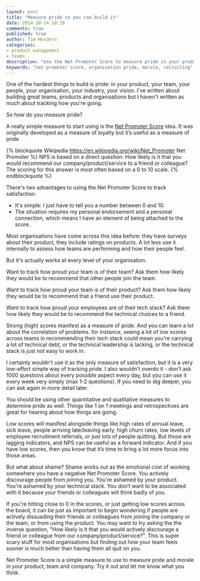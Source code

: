 ```yaml
---
layout: post
title: "Measure pride so you can build it"
date: 2014-10-14 10:10
comments: true
published: true
author: Tim Hordern
categories: 
- product management
- teams
description: "Use the Net Promoter Score to measure pride in your products and organisation"
keywords: "net promoter score, organisation pride, morale, recruiting"
---
```


One of the hardest things to build is pride: in your product, your team, your people, your organisation, your industry, your vision. I've written about building great teams, products and organisations but I haven't written as much about tracking how you're going.

So how do you measure pride? 

A really simple measure to start using is the [Net Promoter Score](https://en.wikipedia.org/wiki/Net_Promoter) idea. It was originally developed as a measure of loyalty but it’s useful as a measure of pride

{% blockquote Wikipedia https://en.wikipedia.org/wiki/Net_Promoter Net Promoter %}
NPS is based on a direct question: How likely is it that you would recommend our company/product/service to a friend or colleague? The scoring for this answer is most often based on a 0 to 10 scale.
{% endblockquote %}

There's two advantages to using the Net Promoter Score to track satisfaction:

* It's simple: I just have to tell you a number between 0 and 10.
* The situation requires my personal endorsement and a personal connection, which means I have an element of being attached to the score.

Most organisations have come across this idea before: they have surveys about their product, they include ratings on products. A lot less use it internally to assess how teams are performing and how their people feel.

But it's actually works at every level of your organisation.

Want to track how proud your team is of their team? Ask them how likely they would be to recommend that other people join the team.

Want to track how proud your team is of their product? Ask them how likely they would be to recommend that a friend use their product.

Want to track how proud your employees are of their tech stack? Ask them how likely they would be to recommend the technical choices to a friend.

Strong (high) scores manifest as a measure of pride. And you can learn a lot about the correlation of problems. for instance, seeing a lot of low scores across teams in recommending their tech stack could mean you're carrying a lot of technical debt, or the technical leadership is lacking, or the technical stack is just not easy to work in.

I certainly wouldn't use it as the only measure of satisfaction, but it is a very low-effort simple way of tracking pride. I also wouldn't overdo it - don't ask 1000 questions about every possible aspect every day, but you can use it every week very simply (max 1-2 questions). If you need to dig deeper, you can ask again in more detail later.

You should be using other quantitative and qualitative measures to determine pride as well. Things like 1 on 1 meetings and retrospectives are great for hearing about how things are going.

Low scores will manifest alongside things like high rates of annual leave, sick leave, people arriving late/leaving early, high churn rates, low levels of employee recruitment referrals, or just lots of people quitting. But those are lagging indicators, and NPS can be useful as a forward indicator. And if you have low scores, then you know that it’s time to bring a lot more focus into those areas.

But what about shame? Shame works out as the emotional cost of working somewhere you have a negative Net Promoter Score. You actively discourage people from joining you. You're ashamed by your product. You’re ashamed by your technical stack. You don’t want to be associated with it because your friends or colleagues will think badly of you.

If you're hitting close to 0 in the scores, or just getting low scores across the board, it can be just as important to begin wondering if people are actively dissuading their friends or colleagues from joining the company or the team, or from using the product. You may want to try asking the the inverse question, "How likely is it that you would actively discourage a friend or colleague from our company/product/service?". This is super scary stuff for most organisations but finding out how your team feels sooner is much better than having them all quit on you.

Net Promoter Score is a simple measure to use to measure pride and morale in your product, team and company. Try it out and let me know what you think.